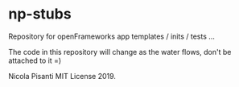np-stubs
=====================================
Repository for openFrameworks app templates / inits / tests ...

The code in this repository will change as the water flows, don't be attached to it =) 

Nicola Pisanti MIT License 2019.
